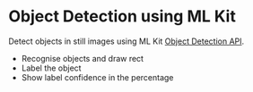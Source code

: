 # Object Detection using ML Kit
Detect objects in still images using ML Kit [Object Detection API](https://developers.google.com/ml-kit/vision/object-detection/android).

- Recognise objects and draw rect
- Label the object
- Show label confidence in the percentage
